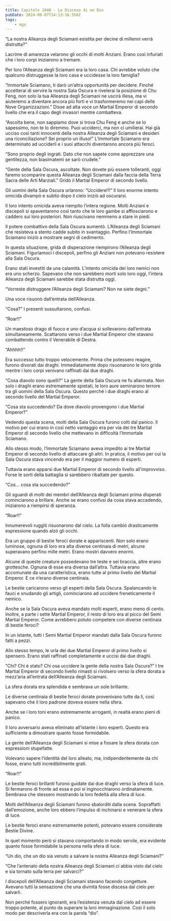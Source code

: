 ```yaml
---
title: Capitolo 1848 - La Discesa di un Dio
pubDate: 2024-08-07T14:13:16.556Z
tags:
    - mga
---
```



“La nostra Alleanza degli Sciamani esistita per decine di millenni verrà distrutta?”


Lacrime di amarezza velarono gli occhi di molti Anziani. Erano così infuriati che i loro corpi iniziarono a tremare.


Per loro l’Alleanza degli Sciamani era la loro casa. Chi avrebbe voluto che qualcuno distruggesse la loro casa e uccidesse la loro famiglia?


“Immortale Sciamano, ti darò un’altra opportunità per decidere. Finché accetterai di servire la nostra Sala Oscura e rivelerai la posizione di Chu Feng, non solo la tua Alleanza degli Sciamani ne uscirà illesa, ma vi aiuteremo a diventare ancora più forti e vi trasformeremo nei capi delle Nove Organizzazioni.” Disse ad alta voce un Martial Emperor di secondo livello che era il capo degli invasori mentre combatteva.


“Ascolta bene, non sappiamo dove si trova Chu Feng e anche se lo sapessimo, non te lo diremmo. Puoi ucciderci, ma non ci umilierai. Hai già ucciso così tanti innocenti della nostra Alleanza degli Sciamani e desideri una riconciliazione? Sei proprio un illuso!” L’Immortale Sciamano era determinato ad ucciderli e i suoi attacchi diventarono ancora più feroci.


“Sono proprio degli ingrati. Dato che non sapete come apprezzare una gentilezza, non biasimatemi se sarò crudele.”


“Gente della Sala Oscura, ascoltate. Non dovete più essere tolleranti, oggi faremo scomparire questa Alleanza degli Sciamani dalla faccia della Terra Sacra delle Arti Marziali.” Gridò il Martial Emperor di secondo livello.


Gli uomini della Sala Oscura urlarono: “Uccidere!!!” Il loro enorme intento omicida divampò e subito dopo il cielo iniziò ad oscurarsi.


Il loro intento omicida aveva riempito l’intera regione. Molti Anziani e discepoli si spaventarono così tanto che le loro gambe si afflosciarono e caddero sui loro posteriori. Non riuscivano nemmeno a stare in piedi.


Il potere combattivo della Sala Oscura aumentò. L’Alleanza degli Sciamani che resisteva a stento cadde subito in svantaggio. Perfino l’Immortale Sciamano iniziò a mostrare segni di cedimento.


In questa situazione, grida di disperazione riempirono l’Alleanza degli Sciamani. Figuriamoci i discepoli, perfino gli Anziani non potevano resistere alla Sala Oscura.


Erano stati investiti da una calamità. L’intento omicida dei loro nemici non era uno scherzo. Sapevano che non sarebbero morti solo loro oggi, l’intera Alleanza degli Sciamani sarebbe stata distrutta oggi.

“Vorreste distruggere l’Alleanza degli Sciamani? Non ne siete degni.”


Una voce risuonò dall’entrata dell’Alleanza.


“Cosa?” I presenti sussultarono, confusi.


“Roar!!”


Un maestoso drago di fuoco e uno d’acqua si sollevarono dall’entrata simultaneamente. Scattarono verso i due Martial Emperor che stavano combattendo contro il Venerabile di Destra.


“Ahhhh!!”

Era successo tutto troppo velocemente. Prima che potessero reagire, furono divorati dai draghi. Immediatamente dopo risuonarono le loro grida mentre i loro corpi venivano raffinati dai due draghi.

“Cosa diavolo sono quelli?” La gente della Sala Oscura ne fu allarmata. Non solo i draghi erano estremamente spietati, le loro aure seminarono terrore tra gli uomini della Sala Oscura. Questo perché i due draghi erano al secondo livello del Martial Emperor.

“Cosa sta succedendo? Da dove diavolo provengono i due Martial Emperor?”


Vedendo questa scena, molti della Sala Oscura furono colti dal panico. Il motivo per cui erano in così netto vantaggio era per via dei tre Martial Emperor di secondo livello che mettevano in difficoltà l’Immortale Sciamano.


Allo stesso modo, l’Immortale Sciamano aveva impedito ai tre Martial Emperor di secondo livello di attaccare gli altri. In pratica, il motivo per cui la Sala Oscura stava vincendo era per il maggior numero di esperti.


Tuttavia erano apparsi due Martial Emperor di secondo livello all’improvviso. Forse le sorti della battaglia si sarebbero ribaltate per questo.

“Cos… cosa sta succedendo?”


Gli sguardi di molti dei membri dell’Alleanza degli Sciamani prima disperati cominciarono a brillare. Anche se erano confusi da cosa stava accadendo, iniziarono a riempirsi di speranza.

“Roar!!”


Innumerevoli ruggiti risuonarono dal cielo. La folla cambiò drasticamente espressione quando alzò gli occhi.

Era un gruppo di bestie feroci dorate e appariscenti. Non solo erano luminose, ognuna di loro era alta diverse centinaia di metri, alcune superavano perfino mille metri. Erano mostri davvero enormi.


Alcune di queste creature possedevano tre teste e sei braccia, altre erano grottesche. Ognuna di esse era diversa dall’altra. Tuttavia erano accomunate da una caratteristica, erano tutte al primo livello del Martial Emperor. E ce n’erano diverse centinaia.


Le bestie caricarono verso gli esperti della Sala Oscura. Spalancando le fauci e snudando gli artigli, cominciarono ad uccidere freneticamente il nemico.


Anche se la Sala Oscura aveva mandato molti esperti, erano meno di cento. Inoltre, a parte i sette Martial Emperor, il resto di loro era al picco del Semi Martial Emperor. Come avrebbero potuto competere con diverse centinaia di bestie feroci?


In un istante, tutti i Semi Martial Emperor mandati dalla Sala Oscura furono fatti a pezzi.


Allo stesso tempo, le urla dei due Martial Emperor di primo livello si spensero. Erano stati raffinati completamente e uccisi dai due draghi.

“Chi? Chi è stato? Chi osa uccidere la gente della nostra Sala Oscura?” I tre Martial Emperor di secondo livello rimasti si rivolsero verso la sfera dorata a mezz’aria all’entrata dell’Alleanza degli Sciamani.


La sfera dorata era splendida e sembrava un sole brillante.


Le diverse centinaia di bestie feroci dorate provenivano tutte da lì, così sapevano che il loro padrone doveva essere nella sfera.


Anche se i loro toni erano estremamente arroganti, in realtà erano pieni di panico.

Il loro avversario aveva eliminato all’istante i loro esperti. Questo era sufficiente a dimostrare quanto fosse formidabile.

La gente dell’Alleanza degli Sciamani si mise a fissare la sfera dorata con espressioni stupefatte.


Volevano sapere l’identità del loro alleato, ma, indipendentemente da chi fosse, erano tutti incredibilmente grati.

“Roar!!”


Le bestie feroci brillanti furono guidate dai due draghi verso la sfera di luce. Si fermarono di fronte ad essa e poi si inginocchiarono ordinatamente. Sembrava che stessero mostrando la loro fedeltà alla sfera di luce.


Molti dell’Alleanza degli Sciamani furono sbalorditi dalla scena. Sopraffatti dall’emozione, anche loro ebbero l’impulso di inchinarsi e venerare la sfera di luce.


Le bestie feroci erano estremamente potenti, potevano essere considerate Bestie Divine.


In quel momento però si stavano comportando in modo servile, era evidente quanto fosse formidabile la persona nella sfera di luce.

“Un dio, che un dio sia venuto a salvare la nostra Alleanza degli Sciamani?”

“Che l’antenato della nostra Alleanza degli Sciamani ci abbia visto dal cielo e sia tornato sulla terra per salvarci?”


I discepoli dell’Alleanza degli Sciamani stavano facendo congetture. Avevano tutti la sensazione che una divinità fosse discesa dal cielo per salvarli.


Non perché fossero ignoranti, era l’esistenza venuta dal cielo ad essere troppo potente, al punto da superare la loro immaginazione. Così il solo modo per descriverla era con la parola “dio”.





